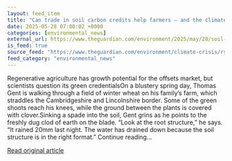 ```yaml
---
layout: feed_item
title: "Can trade in soil carbon credits help farmers – and the climate?"
date: 2025-05-28 07:00:02 +0000
categories: [environmental_news]
external_url: https://www.theguardian.com/environment/2025/may/28/soil-carbon-trade-help-farmers-climate-agriculture
is_feed: true
source_feed: "https://www.theguardian.com/environment/climate-crisis/rss"
feed_category: "environmental_news"
---
```


Regenerative agriculture has growth potential for the offsets market, but scientists question its green credentialsOn a blustery spring day, Thomas Gent is walking through a field of winter wheat on his family’s farm, which straddles the Cambridgeshire and Lincolnshire border. Some of the green shoots reach his knees, while the ground between the plants is covered with clover.Sinking a spade into the soil, Gent grins as he points to the freshly dug clod of earth on the blade. “Look at the root structure,” he says. “It rained 20mm last night. The water has drained down because the soil structure is in the right format.” Continue reading...

[Read original article](https://www.theguardian.com/environment/2025/may/28/soil-carbon-trade-help-farmers-climate-agriculture)
